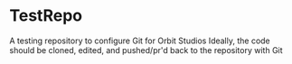 # TestRepo
A testing repository to configure Git for Orbit Studios
Ideally, the code should be cloned, edited, and pushed/pr'd back to the repository with Git 
